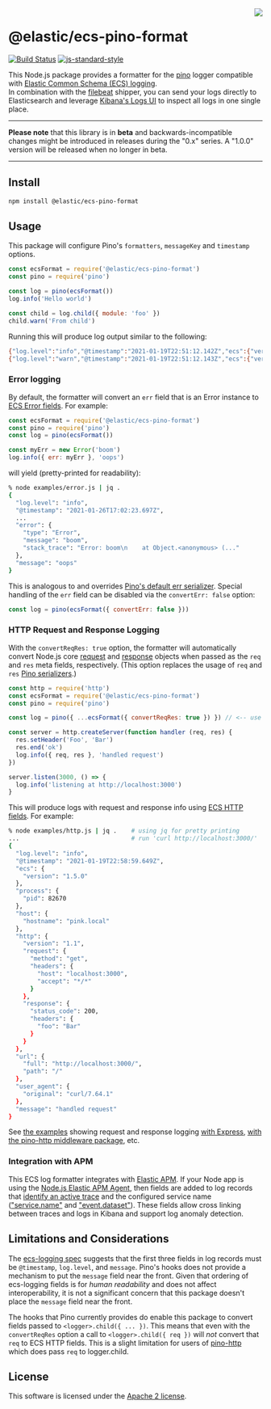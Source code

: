 <img align="right" width="auto" height="auto" src="https://www.elastic.co/static-res/images/elastic-logo-200.png">

# @elastic/ecs-pino-format

[![Build Status](https://apm-ci.elastic.co/buildStatus/icon?job=apm-agent-nodejs%2Fecs-logging-nodejs-mbp%2Fmaster)](https://apm-ci.elastic.co/job/apm-agent-nodejs/job/ecs-logging-nodejs-mbp/job/master/)  [![js-standard-style](https://img.shields.io/badge/code%20style-standard-brightgreen.svg?style=flat)](http://standardjs.com/)

This Node.js package provides a formatter for the [pino](https://www.npmjs.com/package/pino)
logger compatible with [Elastic Common Schema (ECS) logging](https://www.elastic.co/guide/en/ecs/current/index.html).<br/>
In combination with the [filebeat](https://www.elastic.co/products/beats/filebeat)
shipper, you can send your logs directly to Elasticsearch and leverage
[Kibana's Logs UI](https://www.elastic.co/guide/en/infrastructure/guide/current/logs-ui-overview.html)
to inspect all logs in one single place.

---

**Please note** that this library is in **beta** and backwards-incompatible
changes might be introduced in releases during the "0.x" series.
A "1.0.0" version will be released when no longer in beta.

---

## Install

```sh
npm install @elastic/ecs-pino-format
```

## Usage

This package will configure Pino's `formatters`, `messageKey` and `timestamp` options.

```js
const ecsFormat = require('@elastic/ecs-pino-format')
const pino = require('pino')

const log = pino(ecsFormat())
log.info('Hello world')

const child = log.child({ module: 'foo' })
child.warn('From child')
```

Running this will produce log output similar to the following:

```sh
{"log.level":"info","@timestamp":"2021-01-19T22:51:12.142Z","ecs":{"version":"1.5.0"},"process":{"pid":82240},"host":{"hostname":"pink.local"},"message":"Hello world"}
{"log.level":"warn","@timestamp":"2021-01-19T22:51:12.143Z","ecs":{"version":"1.5.0"},"process":{"pid":82240},"host":{"hostname":"pink.local"},"module":"foo","message":"From child"}
```

### Error logging

By default, the formatter will convert an `err` field that is an Error instance
to [ECS Error fields](https://www.elastic.co/guide/en/ecs/current/ecs-error.html).
For example:

```js
const ecsFormat = require('@elastic/ecs-pino-format')
const pino = require('pino')
const log = pino(ecsFormat())

const myErr = new Error('boom')
log.info({ err: myErr }, 'oops')
```

will yield (pretty-printed for readability):

```sh
% node examples/error.js | jq .
{
  "log.level": "info",
  "@timestamp": "2021-01-26T17:02:23.697Z",
  ...
  "error": {
    "type": "Error",
    "message": "boom",
    "stack_trace": "Error: boom\n    at Object.<anonymous> (..."
  },
  "message": "oops"
}
```

This is analogous to and overrides
[Pino's default err serializer](https://getpino.io/#/docs/api?id=serializers-object).
Special handling of the `err` field can be disabled via the `convertErr: false` option:

```js
const log = pino(ecsFormat({ convertErr: false }))
```


### HTTP Request and Response Logging

With the `convertReqRes: true` option, the formatter will automatically
convert Node.js core [request](https://nodejs.org/api/http.html#http_class_http_incomingmessage)
and [response](https://nodejs.org/api/http.html#http_class_http_serverresponse)
objects when passed as the `req` and `res` meta fields, respectively.
(This option replaces the usage of `req` and `res` [Pino serializers]().)

```js
const http = require('http')
const ecsFormat = require('@elastic/ecs-pino-format')
const pino = require('pino')

const log = pino({ ...ecsFormat({ convertReqRes: true }) }) // <-- use convertReqRes option

const server = http.createServer(function handler (req, res) {
  res.setHeader('Foo', 'Bar')
  res.end('ok')
  log.info({ req, res }, 'handled request')
})

server.listen(3000, () => {
  log.info('listening at http://localhost:3000')
}
```

This will produce logs with request and response info using
[ECS HTTP fields](https://www.elastic.co/guide/en/ecs/current/ecs-http.html).
For example:

```sh
% node examples/http.js | jq .    # using jq for pretty printing
...                               # run 'curl http://localhost:3000/'
{
  "log.level": "info",
  "@timestamp": "2021-01-19T22:58:59.649Z",
  "ecs": {
    "version": "1.5.0"
  },
  "process": {
    "pid": 82670
  },
  "host": {
    "hostname": "pink.local"
  },
  "http": {
    "version": "1.1",
    "request": {
      "method": "get",
      "headers": {
        "host": "localhost:3000",
        "accept": "*/*"
      }
    },
    "response": {
      "status_code": 200,
      "headers": {
        "foo": "Bar"
      }
    }
  },
  "url": {
    "full": "http://localhost:3000/",
    "path": "/"
  },
  "user_agent": {
    "original": "curl/7.64.1"
  },
  "message": "handled request"
}
```

See [the examples](examples/) showing request and response logging
[with Express](examples/express-simple.js),
[with the pino-http middleware package](examples/express-with-pino-http.js),
etc.


### Integration with APM

This ECS log formatter integrates with [Elastic APM](https://www.elastic.co/apm).
If your Node app is using the [Node.js Elastic APM Agent](https://www.elastic.co/guide/en/apm/agent/nodejs/current/intro.html),
then fields are added to log records that [identify an active trace](https://www.elastic.co/guide/en/ecs/current/ecs-tracing.html) and the configured service name
(["service.name"](https://www.elastic.co/guide/en/ecs/current/ecs-service.html#field-service-name) and
["event.dataset"](https://www.elastic.co/guide/en/ecs/current/ecs-event.html#field-event-dataset)).
These fields allow cross linking between traces and logs in Kibana and support
log anomaly detection.


## Limitations and Considerations

The [ecs-logging spec](https://github.com/elastic/ecs-logging/tree/master/spec)
suggests that the first three fields in log records must be `@timestamp`,
`log.level`, and `message`. Pino's hooks does not provide a mechanism to put
the `message` field near the front. Given that ordering of ecs-logging fields
is for *human readability* and does not affect interoperability, it is not a
significant concern that this package doesn't place the `message` field near the
front.

The hooks that Pino currently provides do enable this package to convert
fields passed to `<logger>.child({ ... })`. This means that even with the
`convertReqRes` option a call to `<logger>.child({ req })` will *not* convert
that `req` to ECS HTTP fields. This is a slight limitation for users of
[pino-http](https://github.com/pinojs/pino-http) which does pass `req` to
logger.child.


## License

This software is licensed under the [Apache 2 license](./LICENSE).
